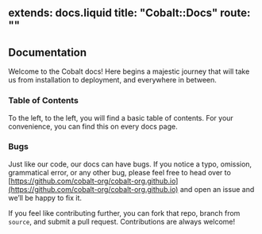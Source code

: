 extends: docs.liquid
title: "Cobalt::Docs"
route: ""
---
## Documentation

Welcome to the Cobalt docs! Here begins a majestic journey that will
take us from installation to deployment, and everywhere in between.

### Table of Contents

To the left, to the left, you will find a basic table of contents.
For your convenience, you can find this on every docs page.

### Bugs

Just like our code, our docs can have bugs. If you notice a typo, omission,
grammatical error, or any other bug, please feel free to head over to
[https://github.com/cobalt-org/cobalt-org.github.io](https://github.com/cobalt-org/cobalt-org.github.io)
and open an issue and we&rsquo;ll be happy to fix it.

If you feel like contributing further, you can fork that repo,
branch from `source`, and submit a pull request.
Contributions are always welcome!
